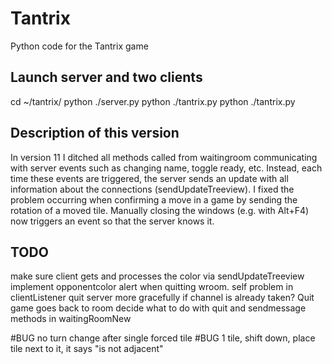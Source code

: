 # Tantrix
Python code for the Tantrix game

## Launch server and two clients
cd ~/tantrix/
python ./server.py
python ./tantrix.py
python ./tantrix.py

## Description of this version
In version 11 I ditched all methods called from waitingroom communicating with server events such as changing name, toggle ready, etc. Instead, each time these events are triggered, the server sends an update with all information about the connections (sendUpdateTreeview). 
I fixed the problem occurring when confirming a move in a game by sending the rotation of a moved tile. 
Manually closing the windows (e.g. with Alt+F4) now triggers an event so that the server knows it. 

## TODO
make sure client gets and processes the color via sendUpdateTreeview
implement opponentcolor
alert when quitting wroom. self problem in clientListener
quit server more gracefully if channel is already taken?
Quit game goes back to room
decide what to do with quit and sendmessage methods in waitingRoomNew

#BUG
no turn change after single forced tile
#BUG 
1 tile, shift down, place tile next to it, it says "is not adjacent"

